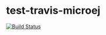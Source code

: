# test-travis-microej

[![Build Status](https://travis-ci.org/rivieref/test-travis-microej.svg?branch=master)](https://travis-ci.org/rivieref/test-travis-microej)
